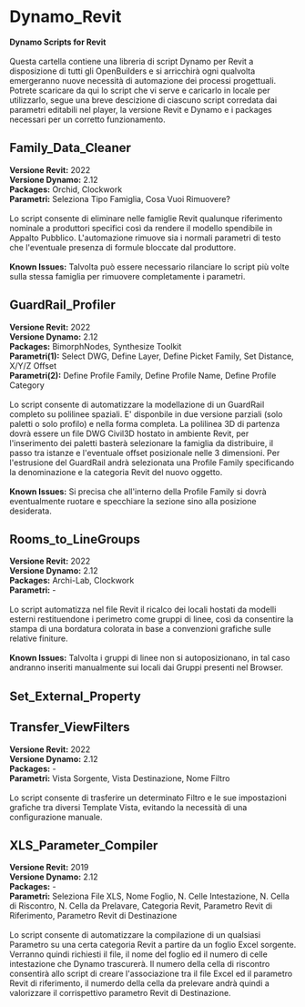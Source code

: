 # Dynamo_Revit
<B>Dynamo Scripts for Revit</B><BR/><BR/>
Questa cartella contiene una libreria di script Dynamo per Revit a disposizione di tutti gli OpenBuilders e si arricchirà ogni qualvolta emergeranno nuove necessità di automazione dei processi progettuali. Potrete scaricare da qui lo script che vi serve e caricarlo in locale per utilizzarlo, segue una breve descizione di ciascuno script corredata dai parametri editabili nel player, la versione Revit e Dynamo e i packages necessari per un corretto funzionamento.

<H2>Family_Data_Cleaner</H2>
<B>Versione Revit:</B> 2022<BR/>
<B>Versione Dynamo:</B> 2.12<BR/>
<B>Packages:</B> Orchid, Clockwork<BR/>
<B>Parametri:</B> Seleziona Tipo Famiglia, Cosa Vuoi Rimuovere?<BR/><BR/>
Lo script consente di eliminare nelle famiglie Revit qualunque riferimento nominale a produttori specifici così da rendere il modello spendibile in Appalto Pubblico. L'automazione rimuove sia i normali parametri di testo che l'eventuale presenza di formule bloccate dal produttore.<BR/><BR/>
<B>Known Issues:</B> Talvolta può essere necessario rilanciare lo script più volte sulla stessa famiglia per rimuovere completamente i parametri.<BR/>

<H2>GuardRail_Profiler</H2>
<B>Versione Revit:</B> 2022<BR/>
<B>Versione Dynamo:</B> 2.12<BR/>
<B>Packages:</B> BimorphNodes, Synthesize Toolkit<BR/>
<B>Parametri(1):</B> Select DWG, Define Layer, Define Picket Family, Set Distance, X/Y/Z Offset<BR/>
<B>Parametri(2):</B> Define Profile Family, Define Profile Name, Define Profile Category<BR/><BR/>
Lo script consente di automatizzare la modellazione di un GuardRail completo su polilinee spaziali. E' disponbile in due versione parziali (solo paletti o solo profilo) e nella forma completa. La polilinea 3D di partenza dovrà essere un file DWG Civil3D hostato in ambiente Revit, per l'inserimento dei paletti basterà selezionare la famiglia da distribuire, il passo tra istanze e l'eventuale offset posizionale nelle 3 dimensioni. Per l'estrusione del GuardRail andrà selezionata una Profile Family specificando la denominazione e la categoria Revit del nuovo oggetto.<BR/><BR/>
<B>Known Issues:</B> Si precisa che all'interno della Profile Family si dovrà eventualmente ruotare e specchiare la sezione sino alla posizione desiderata.<BR/>

<H2>Rooms_to_LineGroups</H2>
<B>Versione Revit:</B> 2022<BR/>
<B>Versione Dynamo:</B> 2.12<BR/>
<B>Packages:</B> Archi-Lab, Clockwork<BR/>
<B>Parametri:</B> -<BR/><BR/>
Lo script automatizza nel file Revit il ricalco dei locali hostati da modelli esterni restituendone i perimetro come gruppi di linee, così da consentire la stampa di una bordatura colorata in base a convenzioni grafiche sulle relative finiture.<BR/><BR/>
<B>Known Issues:</B> Talvolta i gruppi di linee non si autoposizionano, in tal caso andranno inseriti manualmente sui locali dai Gruppi presenti nel Browser.<BR/>

<H2>Set_External_Property</H2>

<H2>Transfer_ViewFilters</H2>
<B>Versione Revit:</B> 2022<BR/>
<B>Versione Dynamo:</B> 2.12<BR/>
<B>Packages:</B> -<BR/>
<B>Parametri:</B> Vista Sorgente, Vista Destinazione, Nome Filtro<BR/><BR/>
Lo script consente di trasferire un determinato Filtro e le sue impostazioni grafiche tra diversi Template Vista, evitando la necessità di una configurazione manuale.<BR/>

<H2>XLS_Parameter_Compiler</H2>
<B>Versione Revit:</B> 2019<BR/>
<B>Versione Dynamo:</B> 2.12<BR/>
<B>Packages:</B> -<BR/>
<B>Parametri:</B> Seleziona File XLS, Nome Foglio, N. Celle Intestazione, N. Cella di Riscontro, N. Cella da Prelavare, Categoria Revit, Parametro Revit di Riferimento, Parametro Revit di Destinazione<BR/><BR/>
Lo script consente di automatizzare la compilazione di un qualsiasi Parametro su una certa categoria Revit a partire da un foglio Excel sorgente. Verranno quindi richiesti il file, il nome del foglio ed il numero di celle intestazione che Dynamo trascurerà. Il numero della cella di riscontro consentirà allo script di creare l'associazione tra il file Excel ed il parametro Revit di riferimento, il numerdo della cella da prelevare andrà quindi a valorizzare il corrispettivo parametro Revit di Destinazione.<BR/>
